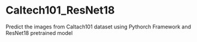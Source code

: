 # Caltech101_ResNet18
Predict the images from Caltach101 dataset using Pythorch Framework and ResNet18 pretrained model
